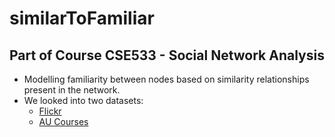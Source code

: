 # similarToFamiliar
## Part of Course CSE533 - Social Network Analysis

- Modelling familiarity between nodes based on similarity relationships present in the network.
- We looked into two datasets:
  - [Flickr](/flickr/)
  - [AU Courses](/courses/)